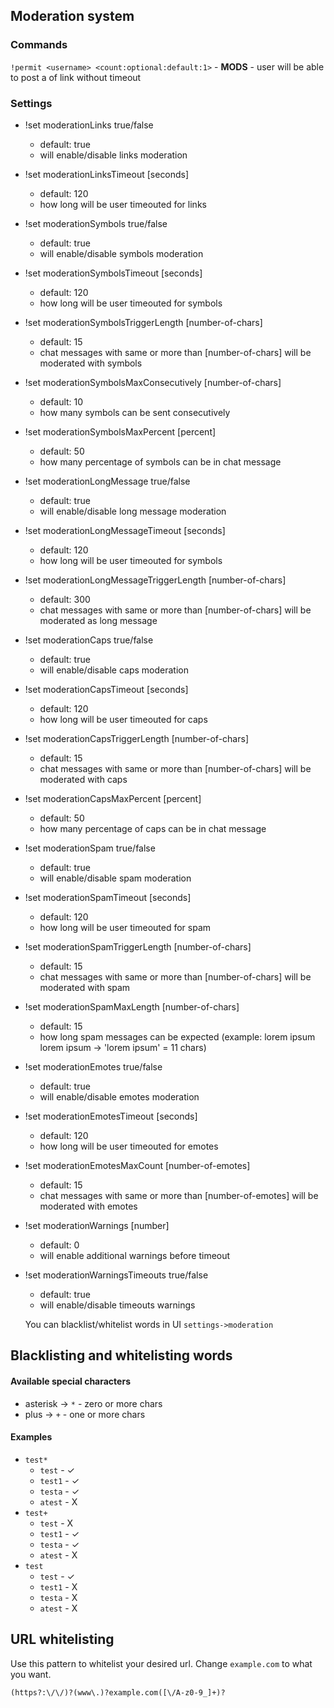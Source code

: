 ## Moderation system
### Commands
`!permit <username> <count:optional:default:1>` - **MODS** - user will be able to post a <count> of link without timeout

### Settings
- !set moderationLinks true/false
    - default: true
    - will enable/disable links moderation
- !set moderationLinksTimeout [seconds]
    - default: 120
    - how long will be user timeouted for links
- !set moderationSymbols true/false
    - default: true
    - will enable/disable symbols moderation
- !set moderationSymbolsTimeout [seconds]
    - default: 120
    - how long will be user timeouted for symbols
- !set moderationSymbolsTriggerLength [number-of-chars]
    - default: 15
    - chat messages with same or more than [number-of-chars] will be moderated with symbols
- !set moderationSymbolsMaxConsecutively [number-of-chars]
    - default: 10
    - how many symbols can be sent consecutively
- !set moderationSymbolsMaxPercent [percent]
    - default: 50
    - how many percentage of symbols can be in chat message
- !set moderationLongMessage true/false
    - default: true
    - will enable/disable long message moderation
- !set moderationLongMessageTimeout [seconds]
    - default: 120
    - how long will be user timeouted for symbols
- !set moderationLongMessageTriggerLength [number-of-chars]
    - default: 300
    - chat messages with same or more than [number-of-chars] will be moderated as long message
- !set moderationCaps true/false
    - default: true
    - will enable/disable caps moderation
- !set moderationCapsTimeout [seconds]
    - default: 120
    - how long will be user timeouted for caps
- !set moderationCapsTriggerLength [number-of-chars]
    - default: 15
    - chat messages with same or more than [number-of-chars] will be moderated with caps
- !set moderationCapsMaxPercent [percent]
    - default: 50
    - how many percentage of caps can be in chat message
- !set moderationSpam true/false
    - default: true
    - will enable/disable spam moderation
- !set moderationSpamTimeout [seconds]
    - default: 120
    - how long will be user timeouted for spam
- !set moderationSpamTriggerLength [number-of-chars]
    - default: 15
    - chat messages with same or more than [number-of-chars] will be moderated with spam
- !set moderationSpamMaxLength [number-of-chars]
    - default: 15
    - how long spam messages can be expected (example: lorem ipsum lorem ipsum -> 'lorem ipsum' = 11 chars)
- !set moderationEmotes true/false
    - default: true
    - will enable/disable emotes moderation
- !set moderationEmotesTimeout [seconds]
    - default: 120
    - how long will be user timeouted for emotes
- !set moderationEmotesMaxCount [number-of-emotes]
    - default: 15
    - chat messages with same or more than [number-of-emotes] will be moderated with emotes
- !set moderationWarnings [number]
    - default: 0
    - will enable additional warnings before timeout
- !set moderationWarningsTimeouts true/false
    - default: true
    - will enable/disable timeouts warnings

    You can blacklist/whitelist words in UI `settings->moderation`

## Blacklisting and whitelisting words
#### Available special characters
- asterisk -> `*` - zero or more chars
- plus -> `+` - one or more chars

#### Examples
- `test*`
  - `test` - ✓
  - `test1` - ✓
  - `testa` - ✓
  - `atest` - X
- `test+`
  - `test` - X
  - `test1` - ✓
  - `testa` - ✓
  - `atest` - X
- `test`
  - `test` - ✓
  - `test1` - X
  - `testa` - X
  - `atest` - X

## URL whitelisting

Use this pattern to whitelist your desired url. Change `example.com` to what you want.

`(https?:\/\/)?(www\.)?example.com([\/A-z0-9_]+)?`
